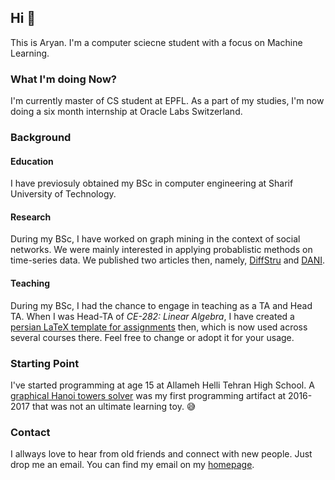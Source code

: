 ## Hi 👋

This is Aryan. I'm a computer sciecne student with a focus on Machine Learning.

### What I'm doing Now?

I'm currently master of CS student at EPFL. As a part of my studies, I'm now doing a six month internship at Oracle Labs Switzerland.

### Background

#### Education

I have previosuly obtained my BSc in computer engineering at Sharif University of Technology.

#### Research

During my BSc, I have worked on graph mining in the context of social networks. We were mainly interested in applying probablistic methods on time-series data. We published two articles then, namely, [DiffStru](https://github.com/maryram/DiffStru/) and [DANI](https://github.com/AryanAhadinia/DANI/).

#### Teaching

During my BSc, I had the chance to engage in teaching as a TA and Head TA. When I was Head-TA of _CE-282: Linear Algebra_, I have created a [persian LaTeX template for assignments](https://github.com/AryanAhadinia/persian-assignment-template) then, which is now used across several courses there. Feel free to change or adopt it for your usage.

### Starting Point

I've started programming at age 15 at Allameh Helli Tehran High School. A [graphical Hanoi towers solver](https://github.com/AryanAhadinia/hanoi/) was my first programming artifact at 2016-2017 that was not an ultimate learning toy. 😅

### Contact

I allways love to hear from old friends and connect with new people. Just drop me an email. You can find my email on my [homepage](https://aryanahadinia.github.io/).
